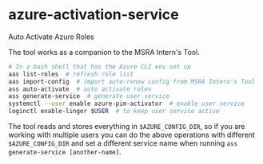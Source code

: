# azure-activation-service
Auto Activate Azure Roles

The tool works as a companion to the MSRA Intern's Tool.

```bash
# In a bash shell that has the Azure CLI env set up
aas list-roles  # refresh role list
aas import-config  # import auto-renew config from MSRA Intern's Tool
ass auto-activate  # auto activate roles
ass generate-service  # generate user service
systemctl --user enable azure-pim-activator  # enable user service
loginctl enable-linger $USER  # to keep user service active
```

The tool reads and stores everything in `$AZURE_CONFIG_DIR`, so if you are working with multiple users you can do the above operations with different `$AZURE_CONFIG_DIR` and set a different service name when running `ass generate-service [another-name]`.
